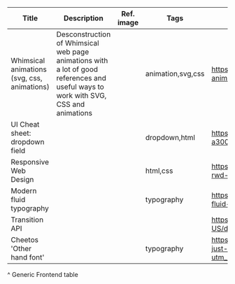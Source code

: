 
| Title                                       | Description                                                                                                                         | Ref. image | Tags              | Link                                                                                                               |
| ------------------------------------------- | ----------------------------------------------------------------------------------------------------------------------------------- | ---------- | ----------------- | ------------------------------------------------------------------------------------------------------------------ |
| Whimsical animations (svg, css, animations) | Desconstruction of Whimsical web page animations with a lot of good references and useful ways to work with SVG, CSS and animations |            | animation,svg,css | https://www.joshwcomeau.com/blog/whimsical-animations/                                                             |
| UI Cheat sheet: dropdown field              |                                                                                                                                     |            | dropdown,html     | https://uxdesign.cc/ui-cheat-sheet-dropdown-field-a30025c0f432                                                     |
| Responsive Web Design                       |                                                                                                                                     |            | html,css          | https://www.smashingmagazine.com/2025/02/taking-rwd-to-the-extreme/?utm_source=tldrdesign                          |
| Modern fluid typography                     |                                                                                                                                     |            | typography        | https://www.smashingmagazine.com/2022/01/modern-fluid-typography-css-clamp/                                        |
| Transition API                              |                                                                                                                                     |            |                   | https://developer.mozilla.org/en-US/docs/Web/API/View_Transition_API#examples                                      |
| Cheetos 'Other hand font'                   |                                                                                                                                     |            | typography        | https://www.fastcompany.com/91267754/cheetos-just-designed-a-terrible-custom-font-on-purpose?utm_source=tldrdesign |
^ Generic Frontend table